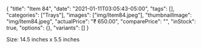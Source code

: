 {
    "title": "Item 84",
    "date": "2021-01-11T03:05:43-05:00",
    "tags": [],
    "categories": ["Trays"],
    "images": ["img/Item84.jpeg"],
    "thumbnailImage": "img/Item84.jpeg",
    "actualPrice": "₹ 650.00",
    "comparePrice": "",
    "inStock": true,
    "options": {},
    "variants": []
}


Size: 14.5 inches x 5.5 inches